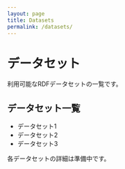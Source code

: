```yaml
---
layout: page
title: Datasets
permalink: /datasets/
---
```


# データセット

利用可能なRDFデータセットの一覧です。

## データセット一覧

* データセット1
* データセット2  
* データセット3

各データセットの詳細は準備中です。
